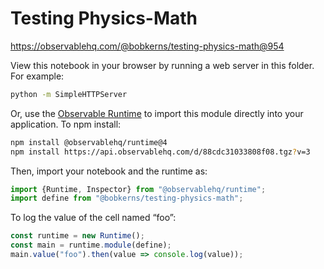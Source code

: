# Testing Physics-Math

https://observablehq.com/@bobkerns/testing-physics-math@954

View this notebook in your browser by running a web server in this folder. For
example:

~~~sh
python -m SimpleHTTPServer
~~~

Or, use the [Observable Runtime](https://github.com/observablehq/runtime) to
import this module directly into your application. To npm install:

~~~sh
npm install @observablehq/runtime@4
npm install https://api.observablehq.com/d/88cdc31033808f08.tgz?v=3
~~~

Then, import your notebook and the runtime as:

~~~js
import {Runtime, Inspector} from "@observablehq/runtime";
import define from "@bobkerns/testing-physics-math";
~~~

To log the value of the cell named “foo”:

~~~js
const runtime = new Runtime();
const main = runtime.module(define);
main.value("foo").then(value => console.log(value));
~~~
